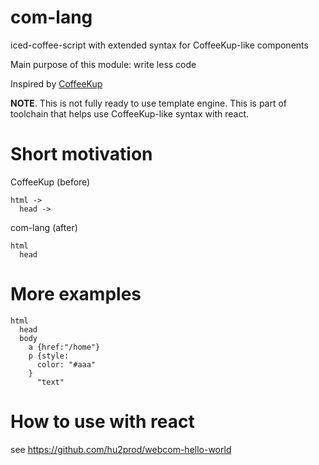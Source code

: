 # com-lang
iced-coffee-script with extended syntax for CoffeeKup-like components

Main purpose of this module: write less code

Inspired by [CoffeeKup](http://coffeekup.org/)


**NOTE**. This is not fully ready to use template engine. This is part of toolchain that helps use CoffeeKup-like syntax with react.

# Short motivation

CoffeeKup (before)

    html ->
      head ->
    

com-lang (after)

    html
      head
    
# More examples

    html
      head
      body
        a {href:"/home"}
        p {style:
          color: "#aaa"
        }
          "text"
    
# How to use with react
see https://github.com/hu2prod/webcom-hello-world
